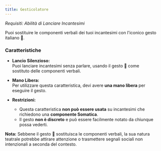 ```yaml
---
title: Gesticolatore
---
```


*Requisiti: Abilità di Lanciare Incantesimi*

Puoi sostituire le componenti verbali dei tuoi incantesimi con l'iconico gesto italiano 🤌.

### Caratteristiche

- **Lancio Silenzioso:**  
  Puoi lanciare incantesimi senza parlare, usando il gesto 🤌 come sostituto delle componenti verbali.

- **Mano Libera:**  
  Per utilizzare questa caratteristica, devi avere **una mano libera** per eseguire il gesto.

- **Restrizioni:**
  - Questa caratteristica **non può essere usata** su incantesimi che richiedono una **componente Somatica**.
  - Il gesto **non è discreto** e può essere facilmente notato da chiunque possa vederti.

**Nota:** Sebbene il gesto 🤌 sostituisca le componenti verbali, la sua natura teatrale potrebbe attirare attenzione o trasmettere segnali sociali non intenzionali a seconda del contesto.  